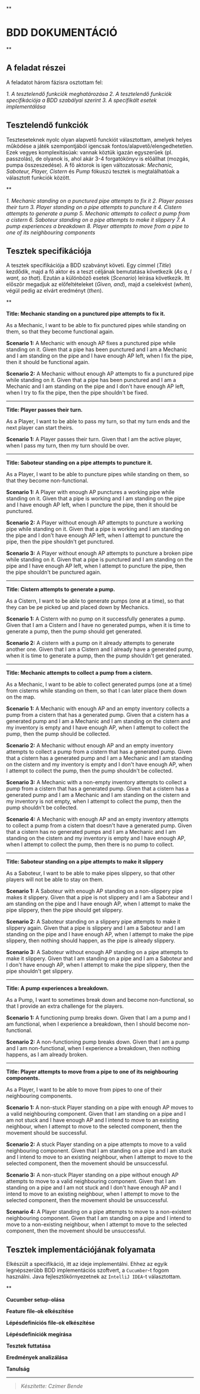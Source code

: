 **
# BDD DOKUMENTÁCIÓ
**

## A feladat részei

A feladatot három fázisra osztottam fel:

 *1. A tesztelendő funkciók meghatározása
 2. A tesztelendő funkciók specifikációja a BDD szabályai szerint
 3. A specifikált esetek implementálása*

## Tesztelendő funkciók

Teszteseteknek nyolc olyan alapvető funckiót választottam, amelyek helyes működése a játék szempontjából igencsak fontos/alapvető/elengedhetetlen. Ezek vegyes komplexitásúak: vannak köztük igazán egyszerűek (pl. passzolás), de olyanok is, ahol akár 3-4 forgatókönyv is előállhat (mozgás, pumpa összeszedése). A fő aktorok is igen változatosak: *Mechanic, Saboteur, Player, Cistern* és *Pump* fókuszú tesztek is megtalálhatóak a választott funkciók között.

**

 *1. Mechanic standing on a punctured pipe attempts to fix it
 2. Player passes their turn
 3. Player standing on a pipe attempts to puncture it
 4. Cistern attempts to generate a pump
 5. Mechanic attempts to collect a pump from a cistern
 6. Saboteur standing on a pipe attempts to make it slippery
 7. A pump experiences a breakdown
 8. Player attempts to move from a pipe to one of its neighbouring components*

## Tesztek specifikációja

A tesztek specifikációja a BDD szabványt követi. Egy címmel (*Title*) kezdődik, majd a fő aktor és a teszt céljának bemutatása következik (*As a, I want, so that*). Ezután a különböző esetek (*Scenario*) leírása következik. Itt először megadjuk az előfeltételeket (*Given, and*), majd a cselekvést (*when*), végül pedig az elvárt eredményt (*then*).

**

**Title: Mechanic standing on a punctured pipe attempts to fix it.**

As a Mechanic,
I want to be able to fix punctured pipes while standing on them,
so that they become functional again.

**Scenario 1:** A Mechanic with enough AP fixes a punctured pipe while standing on it.
Given that a pipe has been punctured
and I am a Mechanic
and I am standing on the pipe
and I have enough AP left,
when I fix the pipe,
then it should be functional again.

**Scenario 2:** A Mechanic without enough AP attempts to fix a punctured pipe while standing on it.
Given that a pipe has been punctured
and I am a Mechanic
and I am standing on the pipe
and I don't have enough AP left,
when I try to fix the pipe,
then the pipe shouldn't be fixed.

---

**Title: Player passes their turn.**

As a Player,
I want to be able to pass my turn,
so that my turn ends and the next player can start theirs.

**Scenario 1:** A Player passes their turn.
Given that I am the active player,
when I pass my turn,
then my turn should be over.

---

**Title: Saboteur standing on a pipe attempts to puncture it.**

As a Player,
I want to be able to puncture pipes while standing on them,
so that they become non-functional.

**Scenario 1:** A Player with enough AP punctures a working pipe while standing on it.
Given that a pipe is working
and I am standing on the pipe
and I have enough AP left,
when I puncture the pipe,
then it should be punctured.

**Scenario 2:** A Player without enough AP attempts to puncture a working pipe while standing on it.
Given that a pipe is working
and I am standing on the pipe
and I don't have enough AP left,
when I attempt to puncture the pipe,
then the pipe shouldn't get punctured.

**Scenario 3:** A Player without enough AP attempts to puncture a broken pipe while standing on it.
Given that a pipe is punctured
and I am standing on the pipe
and I have enough AP left,
when I attempt to puncture the pipe,
then the pipe shouldn't be punctured again.

---

**Title: Cistern attempts to generate a pump.**

As a Cistern,
I want to be able to generate pumps (one at a time),
so that they can be pe picked up and placed down by Mechanics.

**Scenario 1:** A Cistern with no pump on it successfully generates a pump.
Given that I am a Cistern 
and I have no generated pumps,
when it is time to generate a pump,
then the pump should get generated. 

**Scenario 2:** A cistern with a pump on it already attempts to generate another one.
Given that I am a Cistern
and I already have a generated pump,
when it is time to generate a pump,
then the pump shouldn't get generated.

---

**Title: Mechanic attempts to collect a pump from a cistern.**

As a Mechanic,
I want to be able to collect generated pumps (one at a time) from cisterns while standing on them,
so that I can later place them down on the map.

**Scenario 1:** A Mechanic with enough AP and an empty inventory collects a pump from a cistern that has a generated pump.
Given that a cistern has a generated pump
and I am a Mechanic
and I am standing on the cistern
and my inventory is empty
and I have enough AP,
when I attempt to collect the pump,
then the pump should be collected.

**Scenario 2:** A Mechanic without enough AP and an empty inventory attempts to collect a pump from a cistern that has a generated pump.
Given that a cistern has a generated pump
and I am a Mechanic
and I am standing on the cistern
and my inventory is empty
and I don't have enough AP,
when I attempt to collect the pump,
then the pump shouldn't be collected.

**Scenario 3:** A Mechanic with a non-empty inventory attempts to collect a pump from a cistern that has a generated pump.
Given that a cistern has a generated pump
and I am a Mechanic
and I am standing on the cistern
and my inventory is not empty,
when I attempt to collect the pump,
then the pump shouldn't be collected.

**Scenario 4:** A Mechanic with enough AP and an empty inventory attempts to collect a pump from a cistern that doesn't have a generated pump.
Given that a cistern has no generated pumps
and I am a Mechanic
and I am standing on the cistern
and my inventory is empty
and I have enough AP,
when I attempt to collect the pump,
then there is no pump to collect.

---

**Title: Saboteur standing on a pipe attempts to make it slippery**

As a Saboteur,
I want to be able to make pipes slippery,
so that other players will not be able to stay on them.

**Scenario 1:** A Saboteur with enough AP standing on a non-slippery pipe makes it slippery.
Given that a pipe is not slippery
and I am a Saboteur
and I am standing on the pipe
and I have enough AP,
when I attempt to make the pipe slippery,
then the pipe should get slippery.

**Scenario 2:** A Saboteur standing on a slippery pipe attempts to make it slippery again.
Given that a pipe is slippery
and I am a Saboteur
and I am standing on the pipe
and I have enough AP,
when I attempt to make the pipe slippery,
then nothing should happen, as the pipe is already slippery.

**Scenario 3:** A Saboteur without enough AP standing on a pipe attempts to make it slippery.
Given that I am standing on a pipe
and I am a Saboteur
and I don't have enough AP,
when I attempt to make the pipe slippery,
then the pipe shouldn't get slippery.

---

**Title: A pump experiences a breakdown.**

As a Pump,
I want to sometimes break down and become non-functional,
so that I provide an extra challenge for the players.

**Scenario 1:** A functioning pump breaks down.
Given that I am a pump
and I am functional,
when I experience a breakdown,
then I should become non-functional.

**Scenario 2:** A non-functioning pump breaks down.
Given that I am a pump
and I am non-functional,
when I experience a breakdown,
then nothing happens, as I am already broken.

---

 **Title: Player attempts to move from a pipe to one of its neighbouring components.**

As a Player,
I want to be able to move from pipes to one of their neighbouring components.

**Scenario 1:** A non-stuck Player standing on a pipe with enough AP moves to a valid neighbouring component.
Given that I am standing on a pipe
and I am not stuck
and I have enough AP
and I intend to move to an existing neighbour,
when I attempt to move to the selected component,
then the movement should be successful.

**Scenario 2:** A stuck Player standing on a pipe attempts to move to a valid neighbouring component.
Given that I am standing on a pipe
and I am stuck
and I intend to move to an existing neighbour,
when I attempt to move to the selected component,
then the movement should be unsuccessful.

**Scenario 3:** A non-stuck Player standing on a pipe without enough AP attempts to move to a valid neighbouring component.
Given that I am standing on a pipe
and I am not stuck
and I don't have enough AP
and I intend to move to an existing neighbour,
when I attempt to move to the selected component,
then the movement should be unsuccessful.

**Scenario 4:** A Player standing on a pipe attempts to move to a non-existent neighbouring component.
Given that I am standing on a pipe
and I intend to move to a non-existing neighbour,
when I attempt to move to the selected component,
then the movement should be unsuccessful.

## Tesztek implementációjának folyamata 

Elkészült a specifikáció, itt az ideje implementálni. Ehhez az egyik legnépszerűbb BDD implementációs szoftvert, a `Cucumber`-t fogom használni. Java fejlesztőkörnyezetnek az `IntelliJ IDEA`-t választottam.

**

**Cucumber setup-olása**

**Feature file-ok elkészítése**

**Lépésdefiníciós file-ok elkészítése**

**Lépésdefiníciók megírása**

**Tesztek futtatása**

**Eredmények analizálása**

**Tanulság**

---
> *Készítette: Czímer Bende*
